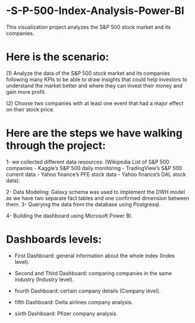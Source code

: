 # -S-P-500-Index-Analysis-Power-BI

This visualization project analyzes the S&amp;P 500 stock market and its companies. 

# Here is the scenario:

(1) Analyze the data of the S&P 500 stock market and its companies following many KPIs to be able to draw insights that could help investors to understand the market better and where they can invest their money and gain more profit. 

(2) Choose two companies with at least one event that had a major effect on their stock price.

# Here are the steps we have walking through the project:

1- we collected different data resources: (Wikipedia List of S&P 500 companies - Kaggle’s S&P 500 daily monitoring - TradingView’s S&P 500 current data - Yahoo finance’s PFE stock data - Yahoo finance’s DAL stock data).

2- Data Modeling: Galaxy schema was used to implement the DWH model as we have two separate fact tables and one confirmed dimension between them.
3- Querying the data from the database using Postgresql.

4- Building the dashboard using Microsoft Power BI.

# Dashboards levels:

- First Dashboard: general information about the whole index (Index level).

- Second and Third Dashboard: comparing companies in the same industry (Industry level).

- fourth Dashboard: certain company details (Company level).

- fifth Dashboard: Delta airlines company analysis.

- sixth Dashboard: Pfizer company analysis.
